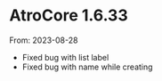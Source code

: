 # AtroCore 1.6.33
From: 2023-08-28

* Fixed bug with list label
* Fixed bug with name while creating